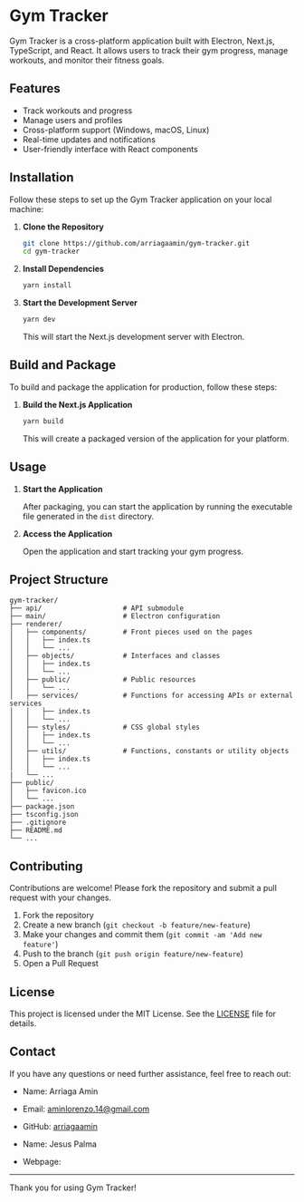 # Gym Tracker

Gym Tracker is a cross-platform application built with Electron, Next.js, TypeScript, 
and React. It allows users to track their gym progress, manage workouts, and monitor their
fitness goals.

## Features

- Track workouts and progress
- Manage users and profiles
- Cross-platform support (Windows, macOS, Linux)
- Real-time updates and notifications
- User-friendly interface with React components

## Installation

Follow these steps to set up the Gym Tracker application on your local machine:

1. **Clone the Repository**

   ```bash
   git clone https://github.com/arriagaamin/gym-tracker.git
   cd gym-tracker
   ```

2. **Install Dependencies**

   ```bash
   yarn install
   ```

3. **Start the Development Server**

   ```bash
   yarn dev
   ```

   This will start the Next.js development server with Electron.

## Build and Package

To build and package the application for production, follow these steps:

1. **Build the Next.js Application**

   ```bash
   yarn build
   ```

   This will create a packaged version of the application for your platform.

## Usage

1. **Start the Application**

   After packaging, you can start the application by running the executable file generated in the `dist` directory.

2. **Access the Application**

   Open the application and start tracking your gym progress.

## Project Structure

```
gym-tracker/
├── api/                    # API submodule
├── main/                   # Electron configuration
├── renderer/
│   ├── components/         # Front pieces used on the pages
│   │   ├── index.ts
│   │   └── ...
│   ├── objects/            # Interfaces and classes
│   │   ├── index.ts
│   │   └── ...
│   ├── public/             # Public resources
│   │   └── ...
│   ├── services/           # Functions for accessing APIs or external services
│   │   ├── index.ts
│   │   └── ...
│   ├── styles/             # CSS global styles
│   │   ├── index.ts
│   │   └── ...
│   ├── utils/              # Functions, constants or utility objects
│   │   ├── index.ts
│   │   └── ...
|   └── ...
├── public/
│   ├── favicon.ico
│   └── ...
├── package.json
├── tsconfig.json
├── .gitignore
├── README.md
└── ...
```

## Contributing

Contributions are welcome! Please fork the repository and submit a pull request with your changes.

1. Fork the repository
2. Create a new branch (`git checkout -b feature/new-feature`)
3. Make your changes and commit them (`git commit -am 'Add new feature'`)
4. Push to the branch (`git push origin feature/new-feature`)
5. Open a Pull Request

## License

This project is licensed under the MIT License. See the [LICENSE](LICENSE) file for details.

## Contact

If you have any questions or need further assistance, feel free to reach out:

- Name: Arriaga Amin
- Email: aminlorenzo.14@gmail.com
- GitHub: [arriagaamin](https://github.com/arriagaamin)

- Name: Jesus Palma
- Webpage:

---

Thank you for using Gym Tracker!
